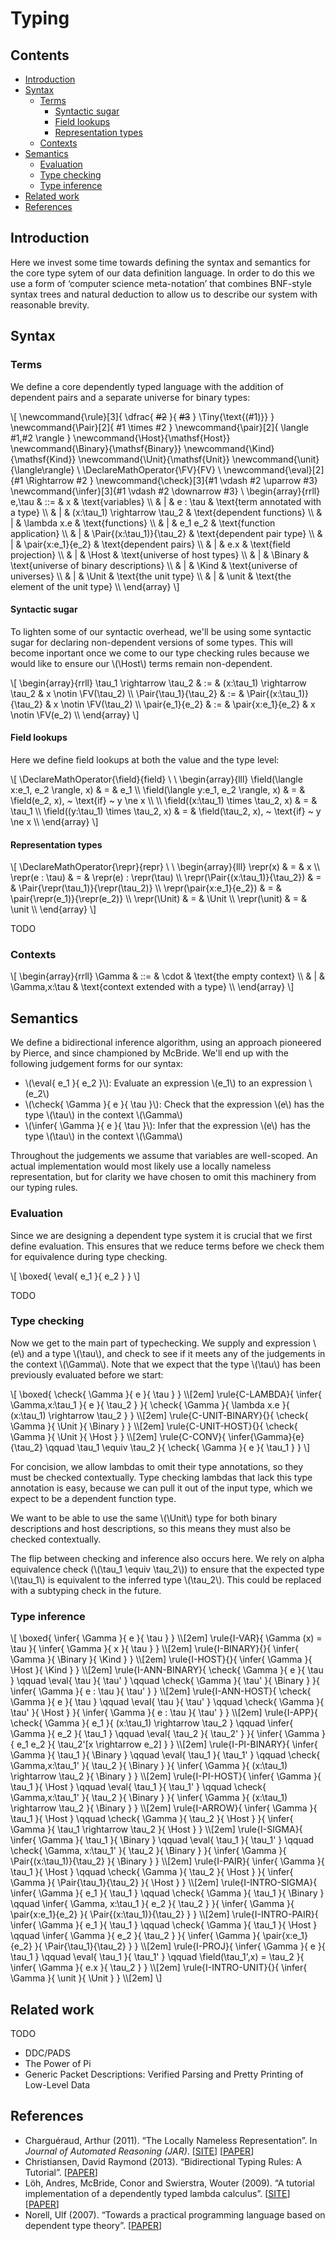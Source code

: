 # Typing

## Contents

- [Introduction](#introduction)
- [Syntax](#syntax)
    - [Terms](#terms)
        - [Syntactic sugar](#syntactic-sugar)
        - [Field lookups](#field-lookups)
        - [Representation types](#representation-types)
    - [Contexts](#contexts)
- [Semantics](#semantics)
    - [Evaluation](#evaluation)
    - [Type checking](#type-checking)
    - [Type inference](#type-inference)
- [Related work](#related-work)
- [References](#references)

## Introduction

Here we invest some time towards defining the syntax and semantics for the core
type sytem of our data definition language. In order to do this we use a form of
‘computer science meta-notation’ that combines BNF-style syntax trees and
natural deduction to allow us to describe our system with reasonable brevity.
## Syntax

### Terms

We define a core dependently typed language with the addition of dependent pairs
and a separate universe for binary types:

\\[
\\newcommand{\rule}[3]{
    \dfrac{
        ~~#2~~
    }{
        ~~#3~~
    }
    \Tiny{\text{(#1)}}
}
\\newcommand{\Pair}[2]{
    #1 \times #2
}
\\newcommand{\pair}[2]{
    \langle #1,#2 \rangle
}
\\newcommand{\Host}{\mathsf{Host}}
\\newcommand{\Binary}{\mathsf{Binary}}
\\newcommand{\Kind}{\mathsf{Kind}}
\\newcommand{\Unit}{\mathsf{Unit}}
\\newcommand{\unit}{\langle\rangle}
\\
\\DeclareMathOperator{\FV}{FV}
\\
\\newcommand{\eval}[2]{#1 \Rightarrow #2 }
\\newcommand{\check}[3]{#1 \vdash #2 \uparrow #3}
\\newcommand{\infer}[3]{#1 \vdash #2 \downarrow #3}
\\
\begin{array}{rrll}
    e,\tau  & ::= & x                               & \text{variables} \\\\
            &   | & e : \tau                        & \text{term annotated with a type} \\\\
            &   | & (x:\tau_1) \rightarrow \tau_2   & \text{dependent functions} \\\\
            &   | & \lambda x.e                     & \text{functions} \\\\
            &   | & e_1 e_2                         & \text{function application} \\\\
            &   | & \Pair{(x:\tau_1)}{\tau_2}       & \text{dependent pair type} \\\\
            &   | & \pair{x:e_1}{e_2}               & \text{dependent pairs} \\\\
            &   | & e.x                             & \text{field projection} \\\\
            &   | & \Host                           & \text{universe of host types} \\\\
            &   | & \Binary                         & \text{universe of binary descriptions} \\\\
            &   | & \Kind                           & \text{universe of universes} \\\\
            &   | & \Unit                           & \text{the unit type} \\\\
            &   | & \unit                           & \text{the element of the unit type} \\\\
\end{array}
\\]

#### Syntactic sugar

To lighten some of our syntactic overhead, we'll be using some syntactic sugar
for declaring non-dependent versions of some types. This will become inportant
once we come to our type checking rules because we would like to ensure our
\\(\Host\\) terms remain non-dependent.

\\[
\begin{array}{rrll}
    \tau_1 \rightarrow \tau_2   & := & (x:\tau_1) \rightarrow \tau_2   & x \notin \FV(\tau_2) \\\\
    \Pair{\tau_1}{\tau_2}       & := & \Pair{(x:\tau_1)}{\tau_2}       & x \notin \FV(\tau_2) \\\\
    \pair{e_1}{e_2}             & := & \pair{x:e_1}{e_2}               & x \notin \FV(e_2) \\\\
\end{array}
\\]

#### Field lookups

Here we define field lookups at both the value and the type level:

\\[
\\DeclareMathOperator{\field}{field} \\
\\
\begin{array}{lll}
    \field(\langle x:e_1, e_2 \rangle, x) & = & e_1 \\\\
    \field(\langle y:e_1, e_2 \rangle, x) & = & \field(e_2, x), ~ \text{if} ~ y \ne x \\\\
    \\\\
    \field((x:\tau_1) \times \tau_2, x)   & = & \tau_1 \\\\
    \field((y:\tau_1) \times \tau_2, x)   & = & \field(\tau_2, x), ~ \text{if} ~ y \ne x \\\\
\end{array}
\\]
#### Representation types

\\[
\\DeclareMathOperator{\repr}{repr} \\
\\
\begin{array}{lll}
    \repr(x)                                & = & x \\\\
    \repr(e : \tau)                         & = & \repr(e) : \repr(\tau) \\\\
    \repr(\Pair{(x:\tau_1)}{\tau_2})        & = & \Pair{\repr(\tau_1)}{\repr(\tau_2)} \\\\
    \repr(\pair{x:e_1}{e_2})                & = & \pair{\repr(e_1)}{\repr(e_2)} \\\\
    \repr(\Unit)                            & = & \Unit \\\\
    \repr(\unit)                            & = & \unit \\\\
\end{array}
\\]

TODO

### Contexts

\\[
\begin{array}{rrll}
    \Gamma  & ::= & \cdot            & \text{the empty context} \\\\
            &   | & \Gamma,x:\tau    & \text{context extended with a type} \\\\
\end{array}
\\]

## Semantics

We define a bidirectional inference algorithm, using an approach pioneered by
Pierce, and since championed by McBride. We'll end up with the following
judgement forms for our syntax:

- \\(\eval{ e_1 }{ e_2 }\\): Evaluate an expression \\(e_1\\) to an expression \\(e_2\\)
- \\(\check{ \Gamma }{ e }{ \tau }\\): Check that the expression \\(e\\) has the type \\(\tau\\) in the context \\(\Gamma\\)
- \\(\infer{ \Gamma }{ e }{ \tau }\\): Infer that the expression \\(e\\) has the type \\(\tau\\) in the context \\(\Gamma\\)

Throughout the judgements we assume that variables are well-scoped. An actual
implementation would most likely use a locally nameless representation, but
for clarity we have chosen to omit this machinery from our typing rules.

### Evaluation

Since we are designing a dependent type system it is crucial that we first
define evaluation. This ensures that we reduce terms before we check them for
equivalence during type checking.

\\[
\boxed{
    \eval{ e_1 }{ e_2 }
}
\\]

TODO
### Type checking

Now we get to the main part of typechecking. We supply and expression \\(e\\)
and a type \\(\tau\\), and check to see if it meets any of the judgements in
the context \\(\Gamma\\). Note that we expect that the type \\(\tau\\) has been
previously evaluated before we start:

\\[
\boxed{
    \check{ \Gamma }{ e }{ \tau }
}
\\\\[2em]
\rule{C-LAMBDA}{
    \infer{ \Gamma,x:\tau_1 }{ e }{ \tau_2 }
}{
    \check{ \Gamma }{ \lambda x.e }{ (x:\tau_1) \rightarrow \tau_2 }
}
\\\\[2em]
\rule{C-UNIT-BINARY}{}{
    \check{ \Gamma }{ \Unit }{ \Binary }
}
\\\\[2em]
\rule{C-UNIT-HOST}{}{
    \check{ \Gamma }{ \Unit }{ \Host }
}
\\\\[2em]
\rule{C-CONV}{
    \infer{\Gamma}{e}{\tau_2}
    \qquad
    \tau_1 \equiv \tau_2
}{
    \check{ \Gamma }{ e }{ \tau_1 }
}
\\]

For concision, we allow lambdas to omit their type annotations, so they must be
checked contextually. Type checking lambdas that lack this type annotation is
easy, because we can pull it out of the input type, which we expect to be a
dependent function type.

We want to be able to use the same \\(\Unit\\) type for both binary
descriptions and host descriptions, so this means they must also be checked
contextually.

The flip between checking and inference also occurs here. We rely on alpha
equivalence check (\\(\tau_1 \equiv \tau_2\\)) to ensure that the expected type
\\(\tau_1\\) is equivalent to the inferred type \\(\tau_2\\). This could be
replaced with a subtyping check in the future.

### Type inference

\\[
\boxed{
    \infer{ \Gamma }{ e }{ \tau }
}
\\\\[2em]
\rule{I-VAR}{
    \Gamma (x) = \tau
}{
    \infer{ \Gamma }{ x }{ \tau }
}
\\\\[2em]
\rule{I-BINARY}{}{
    \infer{ \Gamma }{ \Binary }{ \Kind }
}
\\\\[2em]
\rule{I-HOST}{}{
    \infer{ \Gamma }{ \Host }{ \Kind }
}
\\\\[2em]
\rule{I-ANN-BINARY}{
    \check{ \Gamma }{ e }{ \tau }
    \qquad
    \eval{ \tau }{ \tau' }
    \qquad
    \check{ \Gamma }{ \tau' }{ \Binary }
}{
    \infer{ \Gamma }{ e : \tau }{ \tau' }
}
\\\\[2em]
\rule{I-ANN-HOST}{
    \check{ \Gamma }{ e }{ \tau }
    \qquad
    \eval{ \tau }{ \tau' }
    \qquad
    \check{ \Gamma }{ \tau' }{ \Host }
}{
    \infer{ \Gamma }{ e : \tau }{ \tau' }
}
\\\\[2em]
\rule{I-APP}{
    \check{ \Gamma }{ e_1 }{ (x:\tau_1) \rightarrow \tau_2 }
    \qquad
    \infer{ \Gamma }{ e_2 }{ \tau_1 }
    \qquad
    \eval{ \tau_2 }{ \tau_2' }
}{
    \infer{ \Gamma }{ e_1 e_2 }{ \tau_2'[x \rightarrow e_2] }
}
\\\\[2em]
\rule{I-PI-BINARY}{
    \infer{ \Gamma }{ \tau_1 }{ \Binary }
    \qquad
    \eval{ \tau_1 }{ \tau_1' }
    \qquad
    \check{ \Gamma,x:\tau_1' }{ \tau_2 }{ \Binary }
}{
    \infer{ \Gamma }{ (x:\tau_1) \rightarrow \tau_2 }{ \Binary }
}
\\\\[2em]
\rule{I-PI-HOST}{
    \infer{ \Gamma }{ \tau_1 }{ \Host }
    \qquad
    \eval{ \tau_1 }{ \tau_1' }
    \qquad
    \check{ \Gamma,x:\tau_1' }{ \tau_2 }{ \Binary }
}{
    \infer{ \Gamma }{ (x:\tau_1) \rightarrow \tau_2 }{ \Binary }
}
\\\\[2em]
\rule{I-ARROW}{
    \infer{ \Gamma }{ \tau_1 }{ \Host }
    \qquad
    \check{ \Gamma }{ \tau_2 }{ \Host }
}{
    \infer{ \Gamma }{ \tau_1 \rightarrow \tau_2 }{ \Host }
}
\\\\[2em]
\rule{I-SIGMA}{
    \infer{ \Gamma }{ \tau_1 }{ \Binary }
    \qquad
    \eval{ \tau_1 }{ \tau_1' }
    \qquad
    \check{ \Gamma, x:\tau_1' }{ \tau_2 }{ \Binary }
}{
    \infer{ \Gamma }{ \Pair{(x:\tau_1)}{\tau_2} }{ \Binary }
}
\\\\[2em]
\rule{I-PAIR}{
    \infer{ \Gamma }{ \tau_1 }{ \Host }
    \qquad
    \check{ \Gamma }{ \tau_2 }{ \Host }
}{
    \infer{ \Gamma }{ \Pair{\tau_1}{\tau_2} }{ \Host }
}
\\\\[2em]
\rule{I-INTRO-SIGMA}{
    \infer{ \Gamma }{ e_1 }{ \tau_1 }
    \qquad
    \check{ \Gamma }{ \tau_1 }{  \Binary }
    \qquad
    \infer{ \Gamma, x:\tau_1 }{ e_2 }{ \tau_2 }
}{
    \infer{ \Gamma }{ \pair{x:e_1}{e_2} }{ \Pair{(x:\tau_1)}{\tau_2} }
}
\\\\[2em]
\rule{I-INTRO-PAIR}{
    \infer{ \Gamma }{ e_1 }{ \tau_1 }
    \qquad
    \check{ \Gamma }{ \tau_1 }{  \Host }
    \qquad
    \infer{ \Gamma }{ e_2 }{ \tau_2 }
}{
    \infer{ \Gamma }{ \pair{x:e_1}{e_2} }{ \Pair{\tau_1}{\tau_2} }
}
\\\\[2em]
\rule{I-PROJ}{
    \infer{ \Gamma }{ e }{ \tau_1 }
    \qquad
    \eval{ \tau_1 }{ \tau_1' }
    \qquad
    \field(\tau_1',x) = \tau_2
}{
    \infer{ \Gamma }{ e.x }{ \tau_2 }
}
\\\\[2em]
\rule{I-INTRO-UNIT}{}{
    \infer{ \Gamma }{ \unit }{ \Unit }
}
\\\\[2em]
\\]

## Related work

TODO

- DDC/PADS
- The Power of Pi
- Generic Packet Descriptions: Verified Parsing and Pretty Printing of Low-Level Data

## References

- Charguéraud, Arthur (2011). “The Locally Nameless Representation”.
  In _Journal of Automated Reasoning (JAR)_.
  [[SITE][ln-site]]
  [[PAPER][ln-paper]]
- Christiansen, David Raymond (2013). “Bidirectional Typing Rules: A Tutorial”.
  [[PAPER][bidirectional-typing-paper]]
- Löh, Andres, McBride, Conor and Swierstra, Wouter (2009). “A tutorial
  implementation of a dependently typed lambda calculus”.
  [[SITE][lambdapi-site]]
  [[PAPER][lambdapi-paper]]
- Norell, Ulf (2007). “Towards a practical programming language based on
  dependent type theory”.
  [[PAPER][agda-paper]]

[ln-site]: http://www.chargueraud.org/softs/ln/
[ln-paper]: http://www.chargueraud.org/research/2009/ln/main.pdf
[bidirectional-typing-paper]: http://www.davidchristiansen.dk/tutorials/bidirectional.pdf
[lambdapi-site]: https://www.andres-loeh.de/LambdaPi/
[lambdapi-paper]: https://www.andres-loeh.de/LambdaPi/LambdaPi.pdf
[agda-paper]: http://www.cse.chalmers.se/~ulfn/papers/thesis.pdf
